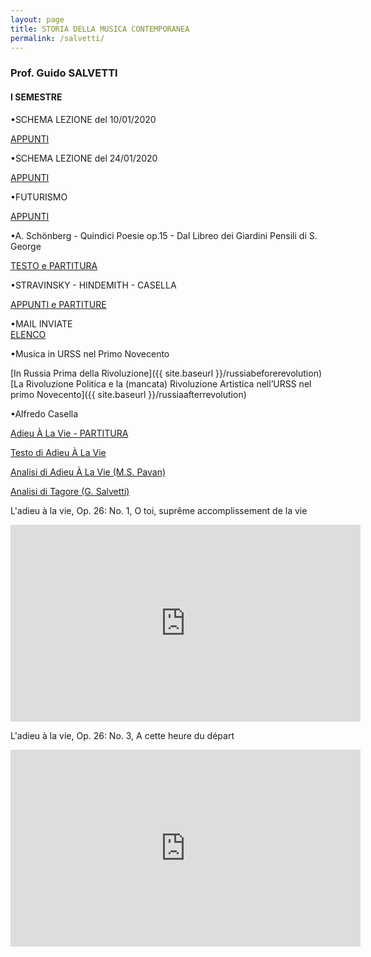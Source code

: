 ```yaml
---
layout: page
title: STORIA DELLA MUSICA CONTEMPORANEA
permalink: /salvetti/
---
```


### Prof. Guido SALVETTI
#### I SEMESTRE


•SCHEMA LEZIONE del 10/01/2020   

<a href="https://www.dropbox.com/sh/y6br73u9th0kw7d/AADs-DAhC1fapFI9HceLoHJTa?dl=0&preview=schema+lezione+10.01.2020.docx" target="_blank">APPUNTI</a>

•SCHEMA LEZIONE del 24/01/2020

<a href="https://www.dropbox.com/sh/y6br73u9th0kw7d/AADs-DAhC1fapFI9HceLoHJTa?dl=0&preview=schema+lezione+24.1.2020.docx" target="_blank">APPUNTI</a>

•FUTURISMO   

<a href="https://www.dropbox.com/sh/y6br73u9th0kw7d/AABAhRq1s7R5kLEjWsqssviea/Fututrismo?dl=0&subfolder_nav_tracking=1" target="_blank">APPUNTI</a>

•A. Schönberg - Quindici Poesie op.15 - Dal Libreo dei Giardini Pensili di S. George     

<a href="https://www.dropbox.com/sh/y6br73u9th0kw7d/AADs-DAhC1fapFI9HceLoHJTa?dl=0&preview=testi+George+.pdf" target="_blank">TESTO e PARTITURA</a>

•STRAVINSKY - HINDEMITH - CASELLA  

<a href="https://www.dropbox.com/sh/y6br73u9th0kw7d/AACz9sxKfICg-noDQE9XOGVZa/Stravinsky-Casella-Hindemith?dl=0&subfolder_nav_tracking=1" target="_blank">APPUNTI e PARTITURE</a>


•MAIL INVIATE    
<a href="https://www.dropbox.com/sh/y6br73u9th0kw7d/AADs-DAhC1fapFI9HceLoHJTa?dl=0&preview=Mail+inviate.docx" target="_blank">ELENCO</a>


•Musica in URSS nel Primo Novecento

[In Russia Prima della Rivoluzione]({{ site.baseurl }}/russiabeforerevolution)    
[La Rivoluzione Politica e la (mancata) Rivoluzione Artistica nell’URSS nel primo Novecento]({{ site.baseurl }}/russiaafterrevolution)


•Alfredo Casella   

<a href="https://www.dropbox.com/sh/e4afsjpwaw7xec9/AACOSKcZpHmPyaC8huQx8KJja/adieu%20%C3%A0%20la%20vie%20casella%20-%20spartito.pdf?dl=0" target="_blank">Adieu À La Vie - PARTITURA</a>      

<a href="https://www.dropbox.com/sh/e4afsjpwaw7xec9/AAADV6Zq7X7Vary20BkW7Knoa/TESTO%20addio%20alla%20vita.docx?dl=0" target="_blank">Testo di Adieu À La Vie</a>    


<a href="https://www.dropbox.com/sh/e4afsjpwaw7xec9/AADBxP_-Pnppgo0KWyB6xhNXa/PAVAN%20Casella%20-%20L%27adieu%20%C3%A0%20la%20vie.doc?dl=0" target="_blank">Analisi di Adieu À La Vie (M.S. Pavan)</a>    


<a href="https://www.dropbox.com/sh/e4afsjpwaw7xec9/AAAiDS62TMXZhSzhTk8F6l_da/SALVETTI_TAGORE.pdf?dl=0" target="_blank">Analisi di Tagore (G. Salvetti)</a>    


L'adieu à la vie, Op. 26: No. 1, O toi, suprême accomplissement de la vie

<iframe width="560" height="315" src="https://www.youtube.com/embed/lhps2JdRpUY" frameborder="0" allow="accelerometer; autoplay; encrypted-media; gyroscope; picture-in-picture" allowfullscreen></iframe>




L'adieu à la vie, Op. 26: No. 3, A cette heure du départ

<iframe width="560" height="315" src="https://www.youtube.com/embed/F2j3Kis40O0" frameborder="0" allow="accelerometer; autoplay; encrypted-media; gyroscope; picture-in-picture" allowfullscreen></iframe>
